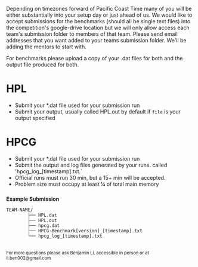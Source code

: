 Depending on timezones forward of Pacific Coast Time many of you will be either substantially into your setup day or just ahead of us. We would like to accept submissions for the benchmarks (should all be single text files) into the competition's google-drive location but we will only allow access each team's submission folder to members of that team. Please send email addresses that you want added to your teams submission folder. We'll be adding the mentors to start with.

For benchmarks please upload a copy of your .dat files for both and the output file produced for both.

# HPL

- Submit your *.dat file used for your submission run
- Submit your output, usually called HPL.out by default if `file` is your output specified

# HPCG

- Submit your *.dat file used for your submission run
- Submit the output and log files generated by your runs.
   called 'hpcg_log_[timestamp].txt.`
- Official runs must run 30 min, but a 15+ min will be accepted.
- Problem size must occupy at least ¼ of total main memory

###
**Example Submission**
```
TEAM-NAME/
        ├── HPL.dat
        ├── HPL.out
        ├── hpcg.dat
        ├── HPCG-Benchmark[version]_[timestamp].txt
        └── hpcg_log_[timestamp].txt
```

<br>
<sub>For more questions please ask Benjamin Li, accessible in person or at li.ben002@gmail.com</sub>
